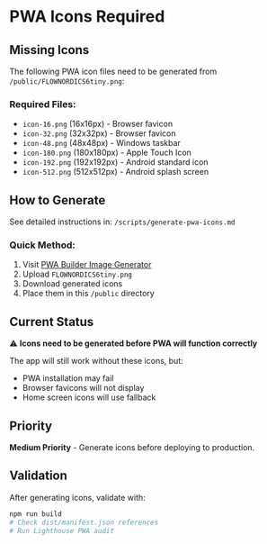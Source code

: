 # PWA Icons Required

## Missing Icons

The following PWA icon files need to be generated from `/public/FLOWNORDICS6tiny.png`:

### Required Files:
- `icon-16.png` (16x16px) - Browser favicon
- `icon-32.png` (32x32px) - Browser favicon  
- `icon-48.png` (48x48px) - Windows taskbar
- `icon-180.png` (180x180px) - Apple Touch Icon
- `icon-192.png` (192x192px) - Android standard icon
- `icon-512.png` (512x512px) - Android splash screen

## How to Generate

See detailed instructions in: `/scripts/generate-pwa-icons.md`

### Quick Method:

1. Visit [PWA Builder Image Generator](https://www.pwabuilder.com/imageGenerator)
2. Upload `FLOWNORDICS6tiny.png`
3. Download generated icons
4. Place them in this `/public` directory

## Current Status

⚠️ **Icons need to be generated before PWA will function correctly**

The app will still work without these icons, but:
- PWA installation may fail
- Browser favicons will not display
- Home screen icons will use fallback

## Priority

**Medium Priority** - Generate icons before deploying to production.

## Validation

After generating icons, validate with:
```bash
npm run build
# Check dist/manifest.json references
# Run Lighthouse PWA audit
```

